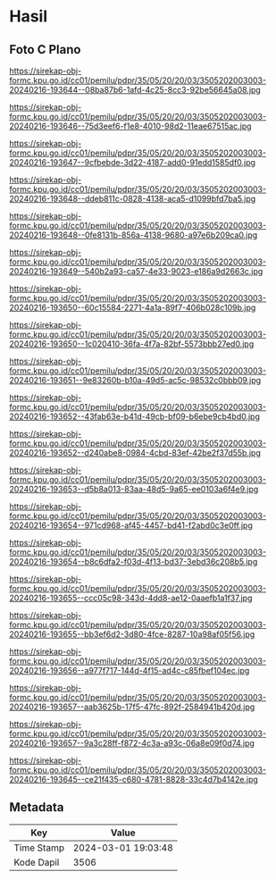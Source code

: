 # Hasil

## Foto C Plano

https://sirekap-obj-formc.kpu.go.id/cc01/pemilu/pdpr/35/05/20/20/03/3505202003003-20240216-193644--08ba87b6-1afd-4c25-8cc3-92be56645a08.jpg

https://sirekap-obj-formc.kpu.go.id/cc01/pemilu/pdpr/35/05/20/20/03/3505202003003-20240216-193646--75d3eef6-f1e8-4010-98d2-11eae67515ac.jpg

https://sirekap-obj-formc.kpu.go.id/cc01/pemilu/pdpr/35/05/20/20/03/3505202003003-20240216-193647--9cfbebde-3d22-4187-add0-91edd1585df0.jpg

https://sirekap-obj-formc.kpu.go.id/cc01/pemilu/pdpr/35/05/20/20/03/3505202003003-20240216-193648--ddeb811c-0828-4138-aca5-d1099bfd7ba5.jpg

https://sirekap-obj-formc.kpu.go.id/cc01/pemilu/pdpr/35/05/20/20/03/3505202003003-20240216-193648--0fe8131b-856a-4138-9680-a97e6b209ca0.jpg

https://sirekap-obj-formc.kpu.go.id/cc01/pemilu/pdpr/35/05/20/20/03/3505202003003-20240216-193649--540b2a93-ca57-4e33-9023-e186a9d2663c.jpg

https://sirekap-obj-formc.kpu.go.id/cc01/pemilu/pdpr/35/05/20/20/03/3505202003003-20240216-193650--60c15584-2271-4a1a-89f7-406b028c109b.jpg

https://sirekap-obj-formc.kpu.go.id/cc01/pemilu/pdpr/35/05/20/20/03/3505202003003-20240216-193650--1c020410-36fa-4f7a-82bf-5573bbb27ed0.jpg

https://sirekap-obj-formc.kpu.go.id/cc01/pemilu/pdpr/35/05/20/20/03/3505202003003-20240216-193651--9e83260b-b10a-49d5-ac5c-98532c0bbb09.jpg

https://sirekap-obj-formc.kpu.go.id/cc01/pemilu/pdpr/35/05/20/20/03/3505202003003-20240216-193652--43fab63e-b41d-49cb-bf09-b6ebe9cb4bd0.jpg

https://sirekap-obj-formc.kpu.go.id/cc01/pemilu/pdpr/35/05/20/20/03/3505202003003-20240216-193652--d240abe8-0984-4cbd-83ef-42be2f37d55b.jpg

https://sirekap-obj-formc.kpu.go.id/cc01/pemilu/pdpr/35/05/20/20/03/3505202003003-20240216-193653--d5b8a013-83aa-48d5-9a65-ee0103a6f4e9.jpg

https://sirekap-obj-formc.kpu.go.id/cc01/pemilu/pdpr/35/05/20/20/03/3505202003003-20240216-193654--971cd968-af45-4457-bd41-f2abd0c3e0ff.jpg

https://sirekap-obj-formc.kpu.go.id/cc01/pemilu/pdpr/35/05/20/20/03/3505202003003-20240216-193654--b8c6dfa2-f03d-4f13-bd37-3ebd36c208b5.jpg

https://sirekap-obj-formc.kpu.go.id/cc01/pemilu/pdpr/35/05/20/20/03/3505202003003-20240216-193655--ccc05c98-343d-4dd8-ae12-0aaefb1a1f37.jpg

https://sirekap-obj-formc.kpu.go.id/cc01/pemilu/pdpr/35/05/20/20/03/3505202003003-20240216-193655--bb3ef6d2-3d80-4fce-8287-10a98af05f56.jpg

https://sirekap-obj-formc.kpu.go.id/cc01/pemilu/pdpr/35/05/20/20/03/3505202003003-20240216-193656--a977f717-144d-4f15-ad4c-c85fbef104ec.jpg

https://sirekap-obj-formc.kpu.go.id/cc01/pemilu/pdpr/35/05/20/20/03/3505202003003-20240216-193657--aab3625b-17f5-47fc-892f-2584941b420d.jpg

https://sirekap-obj-formc.kpu.go.id/cc01/pemilu/pdpr/35/05/20/20/03/3505202003003-20240216-193657--9a3c28ff-f872-4c3a-a93c-06a8e09f0d74.jpg

https://sirekap-obj-formc.kpu.go.id/cc01/pemilu/pdpr/35/05/20/20/03/3505202003003-20240216-193645--ce21f435-c680-4781-8828-33c4d7b4142e.jpg


## Metadata

| Key        | Value               |
| ---------- | ------------------- |
| Time Stamp | 2024-03-01 19:03:48 |
| Kode Dapil | 3506                |



